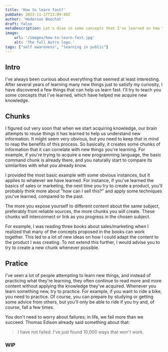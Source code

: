 ```yaml
---
title: 'How to learn fast?'
pubDate: 2023-11-27T13:09:49Z
author: 'Hederson Boechat'
draft: false
metaDescription: Let's dive in some concepts that I've learned on how to learn fast.
image:
    url: '/images/how-to-learn-fast.jpg'
    alt: 'The full Astro logo.'
tags: ["self awareness", "learning in public"]
---
```


## Intro

I've always been curious about everything that seemed at least interesting. After several years of learning many new things just to satisfy my curiosity, I have discovered a few things that can help us learn fast. I'll try to teach you some concepts that I've learned, which have helped me acquire new knowledge.

## Chunks

I figured out very soon that when we start acquiring knowledge, our brain attempts to reuse things it has learned to help us understand new information. It might seem very obvious, but you need to keep that in mind to reap the benefits of this process. So basically, it creates some chunks of information that it can correlate with new things you're learning. For example, if you're trying to acquire a new programming language, the basic command chunk is already there, and you naturally start to compare its similarities with what you already know.

I provided the most basic example with some obvious instances, but it applies to whatever we have learned. For instance, if you've learned the basics of sales or marketing, the next time you try to create a product, you'll probably think more about "how can I sell this?" and apply some techniques you've learned, compared to the past.

The more you expose yourself to different content about the same subject, preferably from reliable sources, the more chunks you will create. These chunks will interconnect or link as you progress in the chosen subject.

For example, I was reading three books about sales/marketing when I realized that many of the concepts proposed in the books can work together. This led to a lot of new ideas on how I could adapt the content to the product I was creating. To not extend this further, I would advise you to try to create a new chunk whenever possible.

## Pratice

I've seen a lot of people attempting to learn new things, and instead of practicing what they're learning, they often continue to read more and more content without applying the knowledge they've acquired. Whenever you learn something new, try to practice. For example, if you want to ride a bike, you need to practice. Of course, you can prepare by studying or getting some advice from others, but you'll only be able to ride if you try and, of course, fall a few times.

You don't need to worry about failures; in life, we fail more than we succeed. Thomas Edison already said something about that:

> I have not failed. I've just found 10,000 ways that won't work.

### **WIP**
